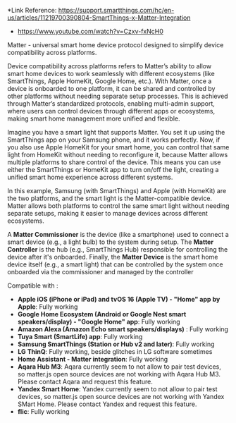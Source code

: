 *Link Reference: https://support.smartthings.com/hc/en-us/articles/11219700390804-SmartThings-x-Matter-Integration
- https://www.youtube.com/watch?v=Czxv-fxNcH0

Matter - universal smart home device protocol designed to simplify device compatibility across platforms. 

Device compatibility across platforms refers to Matter’s ability to allow smart home devices to work seamlessly with different ecosystems (like SmartThings, Apple HomeKit, Google Home, etc.). With Matter, once a device is onboarded to one platform, it can be shared and controlled by other platforms without needing separate setup processes. This is achieved through Matter’s standardized protocols, enabling multi-admin support, where users can control devices through different apps or ecosystems, making smart home management more unified and flexible.

Imagine you have a smart light that supports Matter. You set it up using the SmartThings app on your Samsung phone, and it works perfectly. Now, if you also use Apple HomeKit for your smart home, you can control that same light from HomeKit without needing to reconfigure it, because Matter allows multiple platforms to share control of the device. This means you can use either the SmartThings or HomeKit app to turn on/off the light, creating a unified smart home experience across different systems.

In this example, Samsung (with SmartThings) and Apple (with HomeKit) are the two platforms, and the smart light is the Matter-compatible device. Matter allows both platforms to control the same smart light without needing separate setups, making it easier to manage devices across different ecosystems.

A **Matter Commissioner** is the device (like a smartphone) used to connect a smart device (e.g., a light bulb) to the system during setup. The **Matter Controller** is the hub (e.g., SmartThings Hub) responsible for controlling the device after it's onboarded. Finally, the **Matter Device** is the smart home device itself (e.g., a smart light) that can be controlled by the system once onboarded via the commissioner and managed by the controller

Compatible with :
- **Apple iOS (iPhone or iPad) and tvOS 16 (Apple TV) - "Home" app by Apple**: Fully working
- **Google Home Ecosystem (Android or Google Nest smart speakers/display) - "Google Home" app**: Fully working
- **Amazon Alexa (Amazon Echo smart speakers/displays)** : Fully working
- **Tuya Smart (SmartLife) app**: Fully working
- **Samsung SmartThings (Station or Hub v2 and later)**: Fully working
- **LG ThinQ**: Fully working, beside glitches in LG software sometimes
- **Home Assistant - Matter integration**: Fully working
- **Aqara Hub M3**: Aqara currently seem to not allow to pair test devices, so matter.js open source devices are not working with Aqara Hub M3. Please contact Aqara and request this feature.
- **Yandex Smart Home**: Yandex currently seem to not allow to pair test devices, so matter.js open source devices are not working with Yandex SMart Home. Please contact Yandex and request this feature.
- **flic**: Fully working
